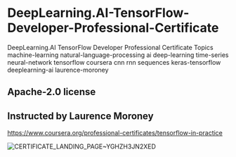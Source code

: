 # DeepLearning.AI-TensorFlow-Developer-Professional-Certificate
DeepLearning.AI TensorFlow Developer Professional Certificate  Topics machine-learning natural-language-processing ai deep-learning time-series neural-network tensorflow coursera cnn rnn sequences keras-tensorflow deeplearning-ai laurence-moroney

Apache-2.0 license
---------------------------------------------------------------------------------------------------------------------------------------------------------------------------------------------
Instructed by  Laurence Moroney
---------------------------------------------------------------------------------------------------------------------------------------------------------------------------------------------
https://www.coursera.org/professional-certificates/tensorflow-in-practice


![CERTIFICATE_LANDING_PAGE~YGHZH3JN2XED](https://github.com/FegElysium45/DeepLearning.AI-TensorFlow-Developer-Professional-Certificate/assets/92211811/f760bf6e-dd1f-44bf-997b-8b48251c5f16)











